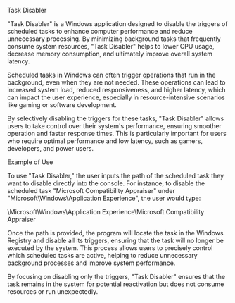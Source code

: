 Task Disabler

"Task Disabler" is a Windows application designed to disable the triggers of scheduled tasks to enhance computer performance and reduce unnecessary processing. By minimizing background tasks that frequently consume system resources, "Task Disabler" helps to lower CPU usage, decrease memory consumption, and ultimately improve overall system latency.

Scheduled tasks in Windows can often trigger operations that run in the background, even when they are not needed. These operations can lead to increased system load, reduced responsiveness, and higher latency, which can impact the user experience, especially in resource-intensive scenarios like gaming or software development.

By selectively disabling the triggers for these tasks, "Task Disabler" allows users to take control over their system's performance, ensuring smoother operation and faster response times. This is particularly important for users who require optimal performance and low latency, such as gamers, developers, and power users.

Example of Use

To use "Task Disabler," the user inputs the path of the scheduled task they want to disable directly into the console. For instance, to disable the scheduled task "Microsoft Compatibility Appraiser" under "Microsoft\Windows\Application Experience", the user would type:

\Microsoft\Windows\Application Experience\Microsoft Compatibility Appraiser

Once the path is provided, the program will locate the task in the Windows Registry and disable all its triggers, ensuring that the task will no longer be executed by the system. This process allows users to precisely control which scheduled tasks are active, helping to reduce unnecessary background processes and improve system performance.

By focusing on disabling only the triggers, "Task Disabler" ensures that the task remains in the system for potential reactivation but does not consume resources or run unexpectedly.
